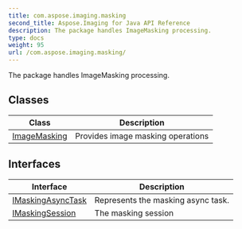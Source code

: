 ```yaml
---
title: com.aspose.imaging.masking
second_title: Aspose.Imaging for Java API Reference
description: The package handles ImageMasking processing.
type: docs
weight: 95
url: /com.aspose.imaging.masking/
---
```


The package handles ImageMasking processing.


## Classes

| Class | Description |
| --- | --- |
| [ImageMasking](../com.aspose.imaging.masking/imagemasking) | Provides image masking operations |

## Interfaces

| Interface | Description |
| --- | --- |
| [IMaskingAsyncTask](../com.aspose.imaging.masking/imaskingasynctask) | Represents the masking async task. |
| [IMaskingSession](../com.aspose.imaging.masking/imaskingsession) | The masking session |
